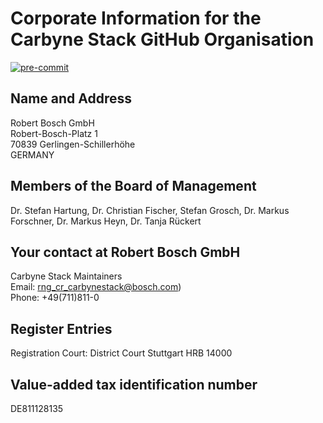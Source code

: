 # Corporate Information for the Carbyne Stack GitHub Organisation

[![pre-commit](https://img.shields.io/badge/pre--commit-enabled-brightgreen?logo=pre-commit&logoColor=white)](https://github.com/pre-commit/pre-commit)

## Name and Address

Robert Bosch GmbH\
Robert-Bosch-Platz 1\
70839 Gerlingen-Schillerhöhe\
GERMANY

## Members of the Board of Management

Dr. Stefan Hartung, Dr. Christian Fischer, Stefan Grosch, Dr. Markus Forschner,
Dr. Markus Heyn, Dr. Tanja Rückert

## Your contact at Robert Bosch GmbH

Carbyne Stack Maintainers \
Email:
[rng_cr_carbynestack@bosch.com](mailto:rng_cr_carbynestack@bosch.com)) \
Phone:
+49(711)811-0

## Register Entries

Registration Court: District Court Stuttgart HRB 14000

## Value-added tax identification number

DE811128135
